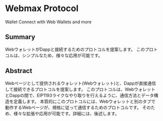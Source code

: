 # Webmax Protocol
Wallet Connect with Web Wallets and more

## Summary
WebウォレットがDappと接続するためのプロトコルを提案します。
このプロトコルは、シンプルなため、様々な応用が可能です。

## Abstract
Webページとして提供されるウォレット(Webウォレット)と、Dappが直接通信して接続できるプロトコルを提案します。
このプロトコルは、WebウォレットとDappの間で、EIP1193ライクなやり取りを行えるように、通信方法とデータ構造を定義します。
本質的にこのプロトコルには、Webウォレットと別のタブで動作するWebページが、規格に従って通信するためのプロトコルです。
そのため、様々な拡張や応用が可能です。詳細には、後述します。